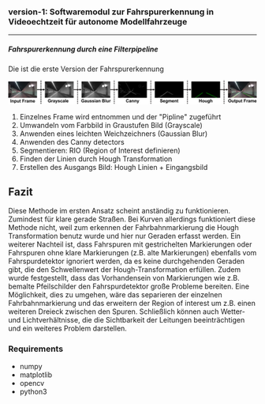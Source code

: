 ### version-1: Softwaremodul zur Fahrspurerkennung in Videoechtzeit für autonome Modellfahrzeuge
* * * *
##### Fahrspurerkennung durch eine Filterpipeline

Die ist die erste Version der Fahrspurerkennung

![](pipeline.png)

1. Einzelnes Frame wird entnommen und der "Pipline" zugeführt
2. Umwandeln vom Farbbild in Graustufen Bild (Grayscale)
3. Anwenden eines leichten Weichzeichners (Gaussian Blur)
4. Anwenden des Canny detectors 
5. Segmentieren: RIO (Region of Interest definieren)
6. Finden der Linien durch Hough Transformation
7. Erstellen des Ausgangs Bild: Hough Linien + Eingangsbild

## Fazit
Diese Methode im ersten Ansatz scheint anständig zu funktionieren. Zumindest für klare gerade Straßen. Bei Kurven allerdings funktioniert diese Methode nicht, weil zum erkennen der Fahrbahnmarkierung die Hough Transformation benutz wurde und hier nur Geraden erfasst werden. Ein weiterer Nachteil ist, dass Fahrspuren mit gestrichelten Markierungen oder Fahrspuren ohne klare Markierungen (z.B. alte Markierungen) ebenfalls vom Fahrspurdetektor ignoriert werden, da es keine durchgehenden Geraden gibt, die den Schwellenwert der Hough-Transformation erfüllen. Zudem wurde festgestellt, dass das Vorhandensein von Markierungen wie z.B. bemalte Pfeilschilder den Fahrspurdetektor große Probleme bereiten. Eine Möglichkeit, dies zu umgehen, wäre das separieren der einzelnen Fahrbahnmarkierung und das erweitern der Region of interest um z.B. einen weiteren Dreieck zwischen den Spuren. Schließlich können auch Wetter- und Lichtverhältnisse, die die Sichtbarkeit der Leitungen beeinträchtigen und ein weiteres Problem darstellen. 

### Requirements 
- numpy
- matplotlib
- opencv
- python3 

